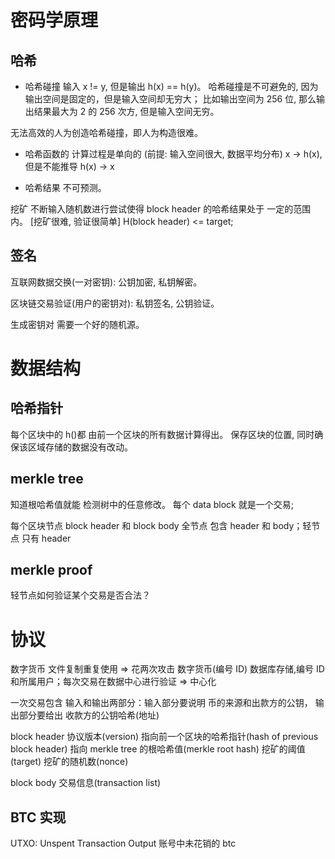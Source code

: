 # 密码学原理

## 哈希

- 哈希碰撞
  输入 x != y, 但是输出 h(x) == h(y)。
  哈希碰撞是不可避免的, 因为输出空间是固定的，但是输入空间却无穷大； 比如输出空间为 256 位, 那么输出结果最大为 2 的 256 次方, 但是输入空间无穷。

无法高效的人为创造哈希碰撞，即人为构造很难。

- 哈希函数的 计算过程是单向的 (前提: 输入空间很大, 数据平均分布)
  x -> h(x), 但是不能推导 h(x) -> x

- 哈希结果 不可预测。

挖矿 不断输入随机数进行尝试使得 block header 的哈希结果处于 一定的范围内。 [挖矿很难, 验证很简单]
H(block header) <= target;

## 签名

互联网数据交换(一对密钥): 公钥加密, 私钥解密。

区块链交易验证(用户的密钥对): 私钥签名, 公钥验证。

生成密钥对 需要一个好的随机源。

# 数据结构

## 哈希指针

[](./assets/区块链结构.png)
每个区块中的 h()都 由前一个区块的所有数据计算得出。
保存区块的位置, 同时确保该区域存储的数据没有改动。

## merkle tree

[](./assets/merkle%20tree.png)
知道根哈希值就能 检测树中的任意修改。
每个 data block 就是一个交易;

每个区块节点
block header 和 block body
全节点 包含 header 和 body；轻节点 只有 header

## merkle proof

轻节点如何验证某个交易是否合法？
[](./assets/merkle%20proof.png)

# 协议

数字货币 文件复制重复使用 => 花两次攻击
数字货币(编号 ID) 数据库存储,编号 ID 和所属用户；每次交易在数据中心进行验证 => 中心化

[](./assets/交易.png)
一次交易包含 输入和输出两部分：输入部分要说明 币的来源和出款方的公钥， 输出部分要给出 收款方的公钥哈希(地址)

block header
协议版本(version)
指向前一个区块的哈希指针(hash of previous block header)
指向 merkle tree 的根哈希值(merkle root hash)
挖矿的阈值(target)
挖矿的随机数(nonce)

block body
交易信息(transaction list)

## BTC 实现

UTXO: Unspent Transaction Output 账号中未花销的 btc
[](./assets/block区块例子.png)
